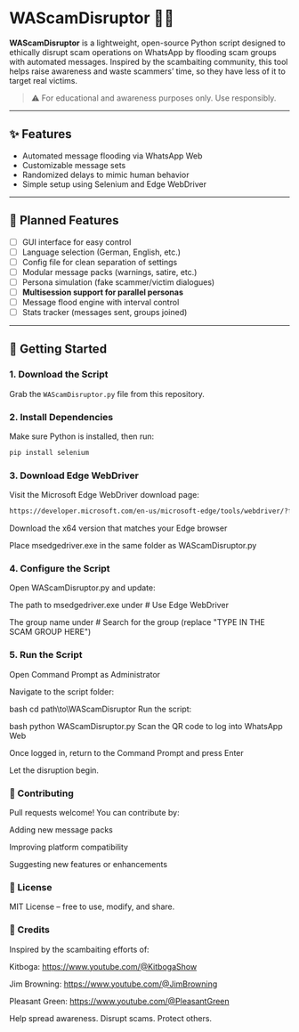 # WAScamDisruptor 🚫📱

**WAScamDisruptor** is a lightweight, open-source Python script designed to ethically disrupt scam operations on WhatsApp by flooding scam groups with automated messages. Inspired by the scambaiting community, this tool helps raise awareness and waste scammers’ time, so they have less of it to target real victims.

> ⚠️ For educational and awareness purposes only. Use responsibly.

---

## ✨ Features
- Automated message flooding via WhatsApp Web
- Customizable message sets
- Randomized delays to mimic human behavior
- Simple setup using Selenium and Edge WebDriver

---
## 🚧 Planned Features
- [ ] GUI interface for easy control
- [ ] Language selection (German, English, etc.)
- [ ] Config file for clean separation of settings
- [ ] Modular message packs (warnings, satire, etc.)
- [ ] Persona simulation (fake scammer/victim dialogues)
- [ ] **Multisession support for parallel personas**
- [ ] Message flood engine with interval control
- [ ] Stats tracker (messages sent, groups joined)
---

## 🚀 Getting Started

### 1. Download the Script
Grab the `WAScamDisruptor.py` file from this repository.

### 2. Install Dependencies
Make sure Python is installed, then run:

```bash
pip install selenium
```

### 3. Download Edge WebDriver
Visit the Microsoft Edge WebDriver download page:

```bash
https://developer.microsoft.com/en-us/microsoft-edge/tools/webdriver/?form=MA13LH#downloads
```

Download the x64 version that matches your Edge browser

Place msedgedriver.exe in the same folder as WAScamDisruptor.py

### 4. Configure the Script
Open WAScamDisruptor.py and update:

The path to msedgedriver.exe under # Use Edge WebDriver

The group name under # Search for the group (replace "TYPE IN THE SCAM GROUP HERE")

### 5. Run the Script
Open Command Prompt as Administrator

Navigate to the script folder:

bash
cd path\to\WAScamDisruptor
Run the script:

bash
python WAScamDisruptor.py
Scan the QR code to log into WhatsApp Web

Once logged in, return to the Command Prompt and press Enter

Let the disruption begin.

### 🤝 Contributing
Pull requests welcome! You can contribute by:

Adding new message packs

Improving platform compatibility

Suggesting new features or enhancements

### 📄 License
MIT License – free to use, modify, and share.

### 🙌 Credits
Inspired by the scambaiting efforts of:

Kitboga: https://www.youtube.com/@KitbogaShow

Jim Browning: https://www.youtube.com/@JimBrowning

Pleasant Green: https://www.youtube.com/@PleasantGreen

Help spread awareness. Disrupt scams. Protect others.
